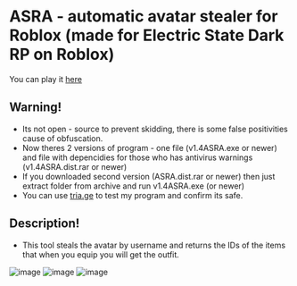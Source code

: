 # ASRA - automatic avatar stealer for Roblox (made for Electric State Dark RP on Roblox)
You can play it [here](https://www.roblox.com/games/2262441883/Electric-State-DarkRP-Beta)

## Warning!
- Its not open - source to prevent skidding, there is some false positivities cause of obfuscation.
- Now theres 2 versions of program - one file (v1.4ASRA.exe or newer) and file with depencidies for those who has antivirus warnings (v1.4ASRA.dist.rar or newer)
- If you downloaded second version (ASRA.dist.rar or newer) then just extract folder from archive and run v1.4ASRA.exe (or newer)
- You can use [tria.ge](https://tria.ge) to test my program and confirm its safe.

## Description!

- This tool steals the avatar by username and returns the IDs of the items that when you equip you will get the outfit.

![image](https://github.com/TermsTechnologies/ASRA/assets/164549264/4229226f-aa30-4caf-8ac3-c326edb5cb8e)
![image](https://github.com/TermsTechnologies/ASRA/assets/164549264/fcb7d6ca-3e2d-4eaa-97c0-6a3c1bcdc2ff)
![image](https://github.com/TermsTechnologies/ASRA/assets/164549264/3264a1ac-bd88-4317-96f6-95b00cdc0f0e)
